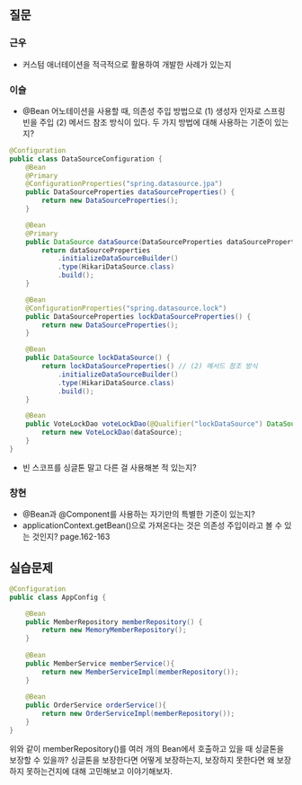 ## 질문
### 근우
- 커스텀 애너테이션을 적극적으로 활용하여 개발한 사례가 있는지

### 이슬
- @Bean 어노테이션을 사용할 때, 의존성 주입 방법으로 (1) 생성자 인자로 스프링 빈을 주입 (2) 메서드 참조 방식이 있다. 두 가지 방법에 대해 사용하는 기준이 있는지?
```java
@Configuration
public class DataSourceConfiguration {
	@Bean
	@Primary
	@ConfigurationProperties("spring.datasource.jpa")
	public DataSourceProperties dataSourceProperties() {
		return new DataSourceProperties();
	}

	@Bean
	@Primary
	public DataSource dataSource(DataSourceProperties dataSourceProperties) { // (1) 생성자 인자로 스프링 빈을 주입
		return dataSourceProperties
			.initializeDataSourceBuilder()
			.type(HikariDataSource.class)
			.build();
	}

	@Bean
	@ConfigurationProperties("spring.datasource.lock")
	public DataSourceProperties lockDataSourceProperties() {
		return new DataSourceProperties();
	}

	@Bean
	public DataSource lockDataSource() {
		return lockDataSourceProperties() // (2) 메서드 참조 방식
			.initializeDataSourceBuilder()
			.type(HikariDataSource.class)
			.build();
	}

	@Bean
	public VoteLockDao voteLockDao(@Qualifier("lockDataSource") DataSource dataSource) {
		return new VoteLockDao(dataSource);
	}
}
```
- 빈 스코프를 싱글톤 말고 다른 걸 사용해본 적 있는지?

### 창현
- @Bean과 @Component를 사용하는 자기만의 특별한 기준이 있는지?
- applicationContext.getBean()으로 가져온다는 것은 의존성 주입이라고 볼 수 있는 것인지? page.162-163

## 실습문제
```java
@Configuration
public class AppConfig {

	@Bean
	public MemberRepository memberRepository() {
	    return new MemoryMemberRepository();
	}
	
	@Bean
	public MemberService memberService(){
	    return new MemberServiceImpl(memberRepository());
	}
	
	@Bean
	public OrderService orderService(){
	    return new OrderServiceImpl(memberRepository());
	}
}
```
위와 같이 memberRepository()를 여러 개의 Bean에서 호출하고 있을 때 싱글톤을 보장할 수 있을까? 싱글톤을 보장한다면 어떻게 보장하는지, 보장하지 못한다면 왜 보장하지 못하는건지에 대해 고민해보고 이야기해보자.

